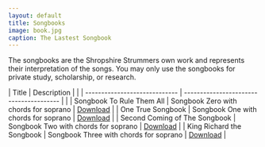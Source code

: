 ```yaml
---
layout: default
title: Songbooks
image: book.jpg
caption: The Lastest Songbook
---
```

The songbooks are the Shropshire Strummers own work and represents their interpretation of the songs. You may only use the songbooks for private study, scholarship, or research. 

| Title | Description |  |
| ----------------------------- | --------------------------------------- |          |
| Songbook To Rule Them All     | Songbook Zero with chords for soprano   | [Download](/assets/ChordSongbook00.pdf) |
| One True Songbook             | Songbook One with chords for soprano    | [Download](/assets/00Songbook01.pdf) |
| Second Coming of The Songbook | Songbook Two with chords for soprano    | [Download](/assets/00Songbook02.pdf) |
| King Richard the Songbook     | Songbook Three with chords for soprano  | [Download](/assets/00Songbook03.pdf) |

